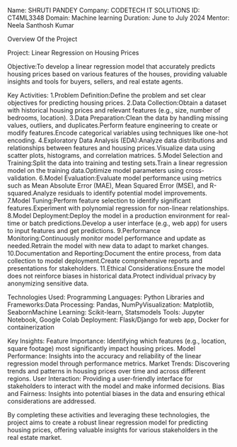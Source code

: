 Name: SHRUTI PANDEY
Company: CODETECH IT SOLUTIONS
ID: CT4ML3348
Domain: Machine learning
Duration: June to July 2024
Mentor: Neela Santhosh Kumar

Overview Of the Project

Project: Linear Regression on Housing Prices

Objective:To develop a linear regression model that accurately predicts housing prices based on various features of the houses, providing valuable insights and tools for buyers, sellers, and real estate agents.

Key Activities:
1.Problem Definition:Define the problem and set clear objectives for predicting housing prices.
2.Data Collection:Obtain a dataset with historical housing prices and relevant features (e.g., size, number of bedrooms, location).
3.Data Preparation:Clean the data by handling missing values, outliers, and duplicates.Perform feature engineering to create or modify features.Encode categorical variables using techniques like one-hot encoding.
4.Exploratory Data Analysis (EDA):Analyze data distributions and relationships between features and housing prices.Visualize data using scatter plots, histograms, and correlation matrices.
5.Model Selection and Training:Split the data into training and testing sets.Train a linear regression model on the training data.Optimize model parameters using cross-validation.
6.Model Evaluation:Evaluate model performance using metrics such as Mean Absolute Error (MAE), Mean Squared Error (MSE), and R-squared.Analyze residuals to identify potential model improvements.
7.Model Tuning:Perform feature selection to identify significant features.Experiment with polynomial regression for non-linear relationships.
8.Model Deployment:Deploy the model in a production environment for real-time or batch predictions.Develop a user interface (e.g., web app) for users to input features and get predictions.
9.Performance Monitoring:Continuously monitor model performance and update as needed.Retrain the model with new data to adapt to market changes.
10.Documentation and Reporting:Document the entire process, from data collection to model deployment.Create comprehensive reports and presentations for stakeholders.
11.Ethical Considerations:Ensure the model does not reinforce biases in historical data.Protect individual privacy by anonymizing sensitive data.

Technologies Used:
Programming Languages: Python
Libraries and Frameworks:Data Processing: Pandas, NumPyVisualization: Matplotlib, SeabornMachine Learning: Scikit-learn, Statsmodels
Tools: Jupyter Notebook, Google Colab
Deployment: Flask/Django for web app, Docker for containerization

Key Insights:
Feature Importance: Identifying which features (e.g., location, square footage) most significantly impact housing prices.
Model Performance: Insights into the accuracy and reliability of the linear regression model through performance metrics.
Market Trends: Discovering trends and patterns in housing prices over time and across different regions.
User Interaction: Providing a user-friendly interface for stakeholders to interact with the model and make informed decisions.
Bias and Fairness: Insights into potential biases in the data and ensuring ethical considerations are addressed.

By completing these activities and leveraging these technologies, the project aims to create a robust linear regression model for predicting housing prices, offering valuable insights for various stakeholders in the real estate market.
